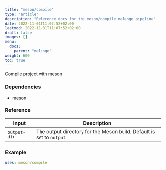 ```yaml
---
title: "meson/compile"
type: "article"
description: "Reference docs for the meson/compile melange pipeline"
date: 2022-11-01T11:07:52+02:00
lastmod: 2022-11-01T11:07:52+02:00
draft: false
images: []
menu:
  docs:
    parent: "melange"
weight: 600
toc: true
---
```



Compile project with meson

### Dependencies
- meson


### Reference
| Input        | Description                                                          |
|--------------|----------------------------------------------------------------------|
| `output-dir` | The output directory for the Meson build. Default is set to `output` |


### Example
```yaml
uses: meson/compile

```
